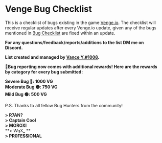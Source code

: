 # Venge Bug Checklist

This is a checklist of bugs existing in the game [Venge.io](https://venge.io/). The checklist will receive regular updates after every Venge.io update, given any of the bugs mentioned in [Bug Checklist](https://github.com/guywiddasnipah/Venge-Bugs/blob/main/Bug%20Checklist) are fixed within an update. 


 **For any questions/feedback/reports/additions to the list DM me on Discord.**


 **List created and managed by [Vance Y.#1008](https://discord.com/users/694164511011110972).**

**🚩Bug reporting now comes with additional rewards! Here are the rewards by category for every bug submitted:**  
   
**Severe Bug 🔴: 1000 VG**  
**Moderate Bug 🟡: 750 VG**  
**Mild Bug 🟢: 500 VG**  
   
 
P.S. Thanks to all fellow Bug Hunters from the community!

**> R7AN?**  
**> Captain Cool**  
**> MOROXI**  
**> WqX_	**  
**> PR0FE$$IONAL**  
 
